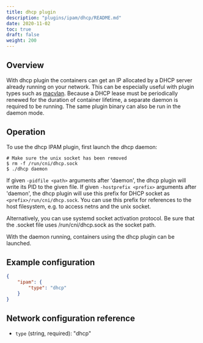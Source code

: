 ```yaml
---
title: dhcp plugin
description: "plugins/ipam/dhcp/README.md"
date: 2020-11-02
toc: true
draft: false
weight: 200
---
```


## Overview

With dhcp plugin the containers can get an IP allocated by a DHCP server already running on your network.
This can be especially useful with plugin types such as [macvlan](/plugins/v0.8.7/main/macvlan/).
Because a DHCP lease must be periodically renewed for the duration of container lifetime, a separate daemon is required to be running.
The same plugin binary can also be run in the daemon mode.

## Operation
To use the dhcp IPAM plugin, first launch the dhcp daemon:

```
# Make sure the unix socket has been removed
$ rm -f /run/cni/dhcp.sock
$ ./dhcp daemon
```

If given `-pidfile <path>` arguments after 'daemon', the dhcp plugin will write
its PID to the given file.
If given `-hostprefix <prefix>` arguments after 'daemon', the dhcp plugin will use this prefix for DHCP socket as `<prefix>/run/cni/dhcp.sock`. You can use this prefix for references to the host filesystem, e.g. to access netns and the unix socket.

Alternatively, you can use systemd socket activation protocol.
Be sure that the .socket file uses /run/cni/dhcp.sock as the socket path.

With the daemon running, containers using the dhcp plugin can be launched.

## Example configuration

```json
{
	"ipam": {
		"type": "dhcp"
	}
}
```

## Network configuration reference

* `type` (string, required): "dhcp"

